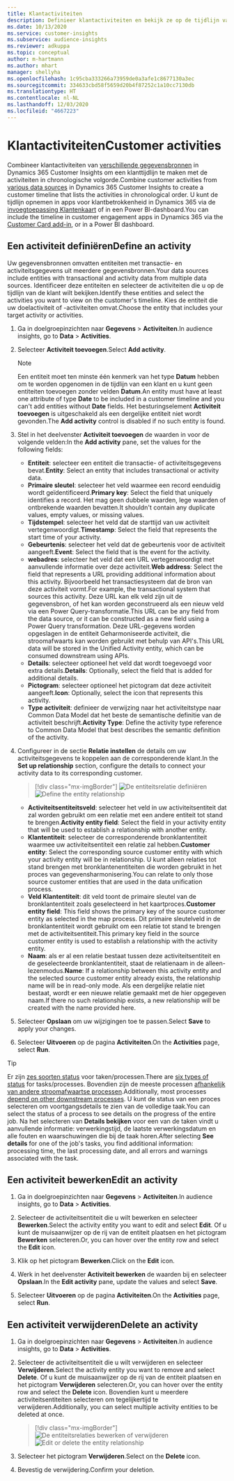 ```yaml
---
title: Klantactiviteiten
description: Definieer klantactiviteiten en bekijk ze op de tijdlijn van de klant.
ms.date: 10/13/2020
ms.service: customer-insights
ms.subservice: audience-insights
ms.reviewer: adkuppa
ms.topic: conceptual
author: m-hartmann
ms.author: mhart
manager: shellyha
ms.openlocfilehash: 1c95cba333266a73959de0a3afe1c8677130a3ec
ms.sourcegitcommit: 334633cbd58f5659d20b4f87252c1a10cc7130db
ms.translationtype: HT
ms.contentlocale: nl-NL
ms.lasthandoff: 12/03/2020
ms.locfileid: "4667223"
---
```

# <a name="customer-activities"></a><span data-ttu-id="dbcd4-103">Klantactiviteiten</span><span class="sxs-lookup"><span data-stu-id="dbcd4-103">Customer activities</span></span>

<span data-ttu-id="dbcd4-104">Combineer klantactiviteiten van [verschillende gegevensbronnen](data-sources.md) in Dynamics 365 Customer Insights om een klanttijdlijn te maken met de activiteiten in chronologische volgorde.</span><span class="sxs-lookup"><span data-stu-id="dbcd4-104">Combine customer activities from [various data sources](data-sources.md) in Dynamics 365 Customer Insights to create a customer timeline that lists the activities in chronological order.</span></span> <span data-ttu-id="dbcd4-105">U kunt de tijdlijn opnemen in apps voor klantbetrokkenheid in Dynamics 365 via de [invoegtoepassing Klantenkaart](customer-card-add-in.md) of in een Power BI-dashboard.</span><span class="sxs-lookup"><span data-stu-id="dbcd4-105">You can include the timeline in customer engagement apps in Dynamics 365 via the [Customer Card add-in](customer-card-add-in.md), or in a Power BI dashboard.</span></span>

## <a name="define-an-activity"></a><span data-ttu-id="dbcd4-106">Een activiteit definiëren</span><span class="sxs-lookup"><span data-stu-id="dbcd4-106">Define an activity</span></span>

<span data-ttu-id="dbcd4-107">Uw gegevensbronnen omvatten entiteiten met transactie- en activiteitsgegevens uit meerdere gegevensbronnen.</span><span class="sxs-lookup"><span data-stu-id="dbcd4-107">Your data sources include entities with transactional and activity data from multiple data sources.</span></span> <span data-ttu-id="dbcd4-108">Identificeer deze entiteiten en selecteer de activiteiten die u op de tijdlijn van de klant wilt bekijken.</span><span class="sxs-lookup"><span data-stu-id="dbcd4-108">Identify these entities and select the activities you want to view on the customer's timeline.</span></span> <span data-ttu-id="dbcd4-109">Kies de entiteit die uw doelactiviteit of -activiteiten omvat.</span><span class="sxs-lookup"><span data-stu-id="dbcd4-109">Choose the entity that includes your target activity or activities.</span></span>

1. <span data-ttu-id="dbcd4-110">Ga in doelgroepinzichten naar **Gegevens** > **Activiteiten**.</span><span class="sxs-lookup"><span data-stu-id="dbcd4-110">In audience insights, go to **Data** > **Activities**.</span></span>

1. <span data-ttu-id="dbcd4-111">Selecteer **Activiteit toevoegen**.</span><span class="sxs-lookup"><span data-stu-id="dbcd4-111">Select **Add activity**.</span></span>

   > [!NOTE]
   > <span data-ttu-id="dbcd4-112">Een entiteit moet ten minste één kenmerk van het type **Datum** hebben om te worden opgenomen in de tijdlijn van een klant en u kunt geen entiteiten toevoegen zonder velden **Datum**.</span><span class="sxs-lookup"><span data-stu-id="dbcd4-112">An entity must have at least one attribute of type **Date** to be included in a customer timeline and you can't add entities without **Date** fields.</span></span> <span data-ttu-id="dbcd4-113">Het besturingselement **Activiteit toevoegen** is uitgeschakeld als een dergelijke entiteit niet wordt gevonden.</span><span class="sxs-lookup"><span data-stu-id="dbcd4-113">The **Add activity** control is disabled if no such entity is found.</span></span>

1. <span data-ttu-id="dbcd4-114">Stel in het deelvenster **Activiteit toevoegen** de waarden in voor de volgende velden:</span><span class="sxs-lookup"><span data-stu-id="dbcd4-114">In the **Add activity** pane, set the values for the following fields:</span></span>

   - <span data-ttu-id="dbcd4-115">**Entiteit**: selecteer een entiteit die transactie- of activiteitsgegevens bevat.</span><span class="sxs-lookup"><span data-stu-id="dbcd4-115">**Entity**: Select an entity that includes transactional or activity data.</span></span>
   - <span data-ttu-id="dbcd4-116">**Primaire sleutel**: selecteer het veld waarmee een record eenduidig wordt geïdentificeerd.</span><span class="sxs-lookup"><span data-stu-id="dbcd4-116">**Primary key**: Select the field that uniquely identifies a record.</span></span> <span data-ttu-id="dbcd4-117">Het mag geen dubbele waarden, lege waarden of ontbrekende waarden bevatten.</span><span class="sxs-lookup"><span data-stu-id="dbcd4-117">It shouldn't contain any duplicate values, empty values, or missing values.</span></span>
   - <span data-ttu-id="dbcd4-118">**Tijdstempel**: selecteer het veld dat de starttijd van uw activiteit vertegenwoordigt.</span><span class="sxs-lookup"><span data-stu-id="dbcd4-118">**Timestamp**: Select the field that represents the start time of your activity.</span></span>
   - <span data-ttu-id="dbcd4-119">**Gebeurtenis**: selecteer het veld dat de gebeurtenis voor de activiteit aangeeft.</span><span class="sxs-lookup"><span data-stu-id="dbcd4-119">**Event**: Select the field that is the event for the activity.</span></span>
   - <span data-ttu-id="dbcd4-120">**webadres**: selecteer het veld dat een URL vertegenwoordigt met aanvullende informatie over deze activiteit.</span><span class="sxs-lookup"><span data-stu-id="dbcd4-120">**Web address**: Select the field that represents a URL providing additional information about this activity.</span></span> <span data-ttu-id="dbcd4-121">Bijvoorbeeld het transactiesysteem dat de bron van deze activiteit vormt.</span><span class="sxs-lookup"><span data-stu-id="dbcd4-121">For example, the transactional system that sources this activity.</span></span> <span data-ttu-id="dbcd4-122">Deze URL kan elk veld zijn uit de gegevensbron, of het kan worden geconstrueerd als een nieuw veld via een Power Query-transformatie.</span><span class="sxs-lookup"><span data-stu-id="dbcd4-122">This URL can be any field from the data source, or it can be constructed as a new field using a Power Query transformation.</span></span> <span data-ttu-id="dbcd4-123">Deze URL-gegevens worden opgeslagen in de entiteit Geharmoniseerde activiteit, die stroomafwaarts kan worden gebruikt met behulp van API's.</span><span class="sxs-lookup"><span data-stu-id="dbcd4-123">This URL data will be stored in the Unified Activity entity, which can be consumed downstream using APIs.</span></span>
   - <span data-ttu-id="dbcd4-124">**Details**: selecteer optioneel het veld dat wordt toegevoegd voor extra details.</span><span class="sxs-lookup"><span data-stu-id="dbcd4-124">**Details**: Optionally, select the field that is added for additional details.</span></span>
   - <span data-ttu-id="dbcd4-125">**Pictogram**: selecteer optioneel het pictogram dat deze activiteit aangeeft.</span><span class="sxs-lookup"><span data-stu-id="dbcd4-125">**Icon**: Optionally, select the icon that represents this activity.</span></span>
   - <span data-ttu-id="dbcd4-126">**Type activiteit**: definieer de verwijzing naar het activiteitstype naar Common Data Model dat het beste de semantische definitie van de activiteit beschrijft.</span><span class="sxs-lookup"><span data-stu-id="dbcd4-126">**Activity Type**: Define the activity type reference to Common Data Model that best describes the semantic definition of the activity.</span></span>

1. <span data-ttu-id="dbcd4-127">Configureer in de sectie **Relatie instellen** de details om uw activiteitsgegevens te koppelen aan de corresponderende klant.</span><span class="sxs-lookup"><span data-stu-id="dbcd4-127">In the **Set up relationship** section, configure the details to connect your activity data to its corresponding customer.</span></span>

   > [!div class="mx-imgBorder"]
   > <span data-ttu-id="dbcd4-128">![De entiteitsrelatie definiëren](media/activities-entities-define.png "De entiteitsrelatie definiëren")</span><span class="sxs-lookup"><span data-stu-id="dbcd4-128">![Define the entity relationship](media/activities-entities-define.png "Define the entity relationship")</span></span>

    - <span data-ttu-id="dbcd4-129">**Activiteitsentiteitsveld**: selecteer het veld in uw activiteitsentiteit dat zal worden gebruikt om een relatie met een andere entiteit tot stand te brengen.</span><span class="sxs-lookup"><span data-stu-id="dbcd4-129">**Activity entity field**: Select the field in your activity entity that will be used to establish a relationship with another entity.</span></span>
    - <span data-ttu-id="dbcd4-130">**Klantentiteit**: selecteer de corresponderende bronklantentiteit waarmee uw activiteitsentiteit een relatie zal hebben.</span><span class="sxs-lookup"><span data-stu-id="dbcd4-130">**Customer entity**: Select the corresponding source customer entity with which your activity entity will be in relationship.</span></span> <span data-ttu-id="dbcd4-131">U kunt alleen relaties tot stand brengen met bronklantenentiteiten die worden gebruikt in het proces van gegevensharmonisering.</span><span class="sxs-lookup"><span data-stu-id="dbcd4-131">You can relate to only those source customer entities that are used in the data unification process.</span></span>
    - <span data-ttu-id="dbcd4-132">**Veld Klantentiteit**: dit veld toont de primaire sleutel van de bronklantentiteit zoals geselecteerd in het kaartproces.</span><span class="sxs-lookup"><span data-stu-id="dbcd4-132">**Customer entity field**: This field shows the primary key of the source customer entity as selected in the map process.</span></span> <span data-ttu-id="dbcd4-133">Dit primaire sleutelveld in de bronklantentiteit wordt gebruikt om een relatie tot stand te brengen met de activiteitsentiteit.</span><span class="sxs-lookup"><span data-stu-id="dbcd4-133">This primary key field in the source customer entity is used to establish a relationship with the activity entity.</span></span>
    - <span data-ttu-id="dbcd4-134">**Naam**: als er al een relatie bestaat tussen deze activiteitsentiteit en de geselecteerde bronklantentiteit, staat de relatienaam in de alleen-lezenmodus.</span><span class="sxs-lookup"><span data-stu-id="dbcd4-134">**Name**: If a relationship between this activity entity and the selected source customer entity already exists, the relationship name will be in read-only mode.</span></span> <span data-ttu-id="dbcd4-135">Als een dergelijke relatie niet bestaat, wordt er een nieuwe relatie gemaakt met de hier opgegeven naam.</span><span class="sxs-lookup"><span data-stu-id="dbcd4-135">If there no such relationship exists, a new relationship will be created with the name provided here.</span></span>

1. <span data-ttu-id="dbcd4-136">Selecteer **Opslaan** om uw wijzigingen toe te passen.</span><span class="sxs-lookup"><span data-stu-id="dbcd4-136">Select **Save** to apply your changes.</span></span>

1. <span data-ttu-id="dbcd4-137">Selecteer **Uitvoeren** op de pagina **Activiteiten**.</span><span class="sxs-lookup"><span data-stu-id="dbcd4-137">On the **Activities** page, select **Run**.</span></span>

> [!TIP]
> <span data-ttu-id="dbcd4-138">Er zijn [zes soorten status](system.md#status-types) voor taken/processen.</span><span class="sxs-lookup"><span data-stu-id="dbcd4-138">There are [six types of status](system.md#status-types) for tasks/processes.</span></span> <span data-ttu-id="dbcd4-139">Bovendien zijn de meeste processen [afhankelijk van andere stroomafwaartse processen](system.md#refresh-policies).</span><span class="sxs-lookup"><span data-stu-id="dbcd4-139">Additionally, most processes [depend on other downstream processes](system.md#refresh-policies).</span></span> <span data-ttu-id="dbcd4-140">U kunt de status van een proces selecteren om voortgangsdetails te zien van de volledige taak.</span><span class="sxs-lookup"><span data-stu-id="dbcd4-140">You can select the status of a process to see details on the progress of the entire job.</span></span> <span data-ttu-id="dbcd4-141">Na het selecteren van **Details bekijken** voor een van de taken vindt u aanvullende informatie: verwerkingstijd, de laatste verwerkingsdatum en alle fouten en waarschuwingen die bij de taak horen.</span><span class="sxs-lookup"><span data-stu-id="dbcd4-141">After selecting **See details** for one of the job's tasks, you find additional information: processing time, the last processing date, and all errors and warnings associated with the task.</span></span>

## <a name="edit-an-activity"></a><span data-ttu-id="dbcd4-142">Een activiteit bewerken</span><span class="sxs-lookup"><span data-stu-id="dbcd4-142">Edit an activity</span></span>

1. <span data-ttu-id="dbcd4-143">Ga in doelgroepinzichten naar **Gegevens** > **Activiteiten**.</span><span class="sxs-lookup"><span data-stu-id="dbcd4-143">In audience insights, go to **Data** > **Activities**.</span></span>

2. <span data-ttu-id="dbcd4-144">Selecteer de activiteitsentiteit die u wilt bewerken en selecteer **Bewerken**.</span><span class="sxs-lookup"><span data-stu-id="dbcd4-144">Select the activity entity you want to edit and select **Edit**.</span></span> <span data-ttu-id="dbcd4-145">Of u kunt de muisaanwijzer op de rij van de entiteit plaatsen en het pictogram **Bewerken** selecteren.</span><span class="sxs-lookup"><span data-stu-id="dbcd4-145">Or, you can hover over the entity row and select the **Edit** icon.</span></span>

3. <span data-ttu-id="dbcd4-146">Klik op het pictogram **Bewerken**.</span><span class="sxs-lookup"><span data-stu-id="dbcd4-146">Click on the **Edit** icon.</span></span>

4. <span data-ttu-id="dbcd4-147">Werk in het deelvenster **Activiteit bewerken** de waarden bij en selecteer **Opslaan**.</span><span class="sxs-lookup"><span data-stu-id="dbcd4-147">In the **Edit activity** pane, update the values and select **Save**.</span></span>

5. <span data-ttu-id="dbcd4-148">Selecteer **Uitvoeren** op de pagina **Activiteiten**.</span><span class="sxs-lookup"><span data-stu-id="dbcd4-148">On the **Activities** page, select **Run**.</span></span>

## <a name="delete-an-activity"></a><span data-ttu-id="dbcd4-149">Een activiteit verwijderen</span><span class="sxs-lookup"><span data-stu-id="dbcd4-149">Delete an activity</span></span>

1. <span data-ttu-id="dbcd4-150">Ga in doelgroepinzichten naar **Gegevens** > **Activiteiten**.</span><span class="sxs-lookup"><span data-stu-id="dbcd4-150">In audience insights, go to **Data** > **Activities**.</span></span>

2. <span data-ttu-id="dbcd4-151">Selecteer de activiteitsentiteit die u wilt verwijderen en selecteer **Verwijderen**.</span><span class="sxs-lookup"><span data-stu-id="dbcd4-151">Select the activity entity you want to remove and select **Delete**.</span></span> <span data-ttu-id="dbcd4-152">Of u kunt de muisaanwijzer op de rij van de entiteit plaatsen en het pictogram **Verwijderen** selecteren.</span><span class="sxs-lookup"><span data-stu-id="dbcd4-152">Or, you can hover over the entity row and select the **Delete** icon.</span></span> <span data-ttu-id="dbcd4-153">Bovendien kunt u meerdere activiteitsentiteiten selecteren om tegelijkertijd te verwijderen.</span><span class="sxs-lookup"><span data-stu-id="dbcd4-153">Additionally, you can select multiple activity entities to be deleted at once.</span></span>
   > [!div class="mx-imgBorder"]
   > <span data-ttu-id="dbcd4-154">![De entiteitsrelaties bewerken of verwijderen](media/activities-entities-edit-delete.png "De entiteitsrelaties bewerken of verwijderen")</span><span class="sxs-lookup"><span data-stu-id="dbcd4-154">![Edit or delete the entity relationship](media/activities-entities-edit-delete.png "Edit or delete the entity relationship")</span></span>

3. <span data-ttu-id="dbcd4-155">Selecteer het pictogram **Verwijderen**.</span><span class="sxs-lookup"><span data-stu-id="dbcd4-155">Select on the **Delete** icon.</span></span>

4. <span data-ttu-id="dbcd4-156">Bevestig de verwijdering.</span><span class="sxs-lookup"><span data-stu-id="dbcd4-156">Confirm your deletion.</span></span>
